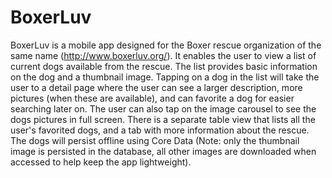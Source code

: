 # BoxerLuv

BoxerLuv is a mobile app designed for the Boxer rescue organization of the same name (http://www.boxerluv.org/). It enables the user to view a list of current dogs available from the rescue. The list provides basic information on the dog and a thumbnail image. Tapping on a dog in the list will take the user to a detail page where the user can see a larger description, more pictures (when these are available), and can favorite a dog for easier searching later on. The user can also tap on the image carousel to see the dogs pictures in full screen. There is a separate table view that lists all the user's favorited dogs, and a tab with more information about the rescue. The dogs will persist offline using Core Data (Note: only the thumbnail image is persisted in the database, all other images are downloaded when accessed to help keep the app lightweight). 



